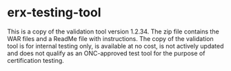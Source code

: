 # erx-testing-tool
This is a copy of the validation tool version 1.2.34. The zip file contains the WAR files and a ReadMe file with instructions. The copy of the validation tool is for internal testing only, is available at no cost, is not actively updated and does not qualify as an ONC-approved test tool for the purpose of certification testing.
